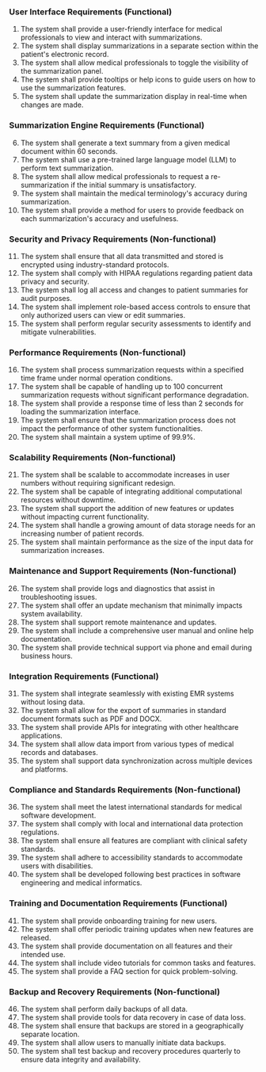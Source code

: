 ### User Interface Requirements (Functional)
1. The system shall provide a user-friendly interface for medical professionals to view and interact with summarizations.
2. The system shall display summarizations in a separate section within the patient's electronic record.
3. The system shall allow medical professionals to toggle the visibility of the summarization panel.
4. The system shall provide tooltips or help icons to guide users on how to use the summarization features.
5. The system shall update the summarization display in real-time when changes are made.

### Summarization Engine Requirements (Functional)
6. The system shall generate a text summary from a given medical document within 60 seconds.
7. The system shall use a pre-trained large language model (LLM) to perform text summarization.
8. The system shall allow medical professionals to request a re-summarization if the initial summary is unsatisfactory.
9. The system shall maintain the medical terminology's accuracy during summarization.
10. The system shall provide a method for users to provide feedback on each summarization's accuracy and usefulness.

### Security and Privacy Requirements (Non-functional)
11. The system shall ensure that all data transmitted and stored is encrypted using industry-standard protocols.
12. The system shall comply with HIPAA regulations regarding patient data privacy and security.
13. The system shall log all access and changes to patient summaries for audit purposes.
14. The system shall implement role-based access controls to ensure that only authorized users can view or edit summaries.
15. The system shall perform regular security assessments to identify and mitigate vulnerabilities.

### Performance Requirements (Non-functional)
16. The system shall process summarization requests within a specified time frame under normal operation conditions.
17. The system shall be capable of handling up to 100 concurrent summarization requests without significant performance degradation.
18. The system shall provide a response time of less than 2 seconds for loading the summarization interface.
19. The system shall ensure that the summarization process does not impact the performance of other system functionalities.
20. The system shall maintain a system uptime of 99.9%.

### Scalability Requirements (Non-functional)
21. The system shall be scalable to accommodate increases in user numbers without requiring significant redesign.
22. The system shall be capable of integrating additional computational resources without downtime.
23. The system shall support the addition of new features or updates without impacting current functionality.
24. The system shall handle a growing amount of data storage needs for an increasing number of patient records.
25. The system shall maintain performance as the size of the input data for summarization increases.

### Maintenance and Support Requirements (Non-functional)
26. The system shall provide logs and diagnostics that assist in troubleshooting issues.
27. The system shall offer an update mechanism that minimally impacts system availability.
28. The system shall support remote maintenance and updates.
29. The system shall include a comprehensive user manual and online help documentation.
30. The system shall provide technical support via phone and email during business hours.

### Integration Requirements (Functional)
31. The system shall integrate seamlessly with existing EMR systems without losing data.
32. The system shall allow for the export of summaries in standard document formats such as PDF and DOCX.
33. The system shall provide APIs for integrating with other healthcare applications.
34. The system shall allow data import from various types of medical records and databases.
35. The system shall support data synchronization across multiple devices and platforms.

### Compliance and Standards Requirements (Non-functional)
36. The system shall meet the latest international standards for medical software development.
37. The system shall comply with local and international data protection regulations.
38. The system shall ensure all features are compliant with clinical safety standards.
39. The system shall adhere to accessibility standards to accommodate users with disabilities.
40. The system shall be developed following best practices in software engineering and medical informatics.

### Training and Documentation Requirements (Functional)
41. The system shall provide onboarding training for new users.
42. The system shall offer periodic training updates when new features are released.
43. The system shall provide documentation on all features and their intended use.
44. The system shall include video tutorials for common tasks and features.
45. The system shall provide a FAQ section for quick problem-solving.

### Backup and Recovery Requirements (Non-functional)
46. The system shall perform daily backups of all data.
47. The system shall provide tools for data recovery in case of data loss.
48. The system shall ensure that backups are stored in a geographically separate location.
49. The system shall allow users to manually initiate data backups.
50. The system shall test backup and recovery procedures quarterly to ensure data integrity and availability.
